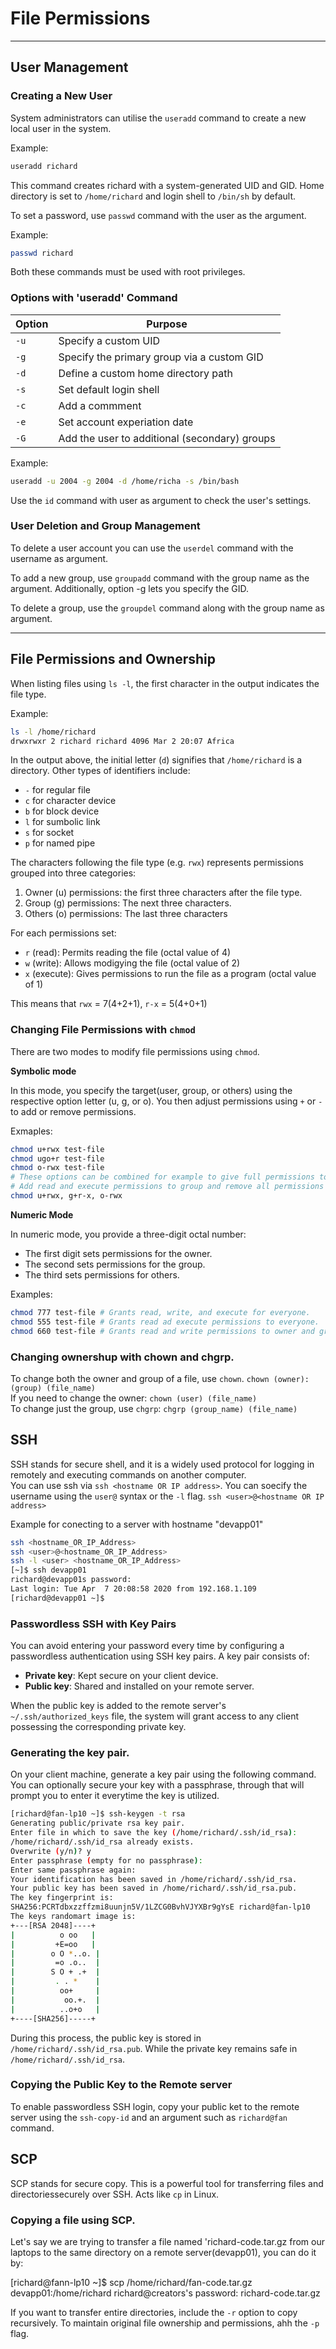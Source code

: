 # File Permissions

---

## User Management

### Creating a New User

System administrators can utilise the `useradd` command to create a new local user in the system.

Example:
```bash
useradd richard
```
This command creates richard with a system-generated UID and GID. Home directory is set to `/home/richard` and login shell to `/bin/sh` by default.

To set a password, use `passwd` command with the user as the argument.

Example:
```bash
passwd richard
```
Both these commands must be used with root privileges.

### Options with 'useradd' Command

| Option | Purpose | 
|---------|---------|
| `-u` | Specify a custom UID | 
| `-g` | Specify the primary group via a custom GID | 
| `-d` | Define a custom home directory path | 
| `-s` | Set default login shell |
| `-c` | Add a commment | 
| `-e` | Set account experiation date| 
| `-G` | Add the user to additional (secondary) groups |

Example:
```bash
useradd -u 2004 -g 2004 -d /home/richa -s /bin/bash
```

Use the `id` command with user as argument to check the user's settings.

### User Deletion and Group Management

To delete a user account you can use the `userdel` command with the username as argument.

To add a new group, use `groupadd` command with the group name as the argument. Additionally, option -g lets you specify the GID.

To delete a group, use the `groupdel` command along with the group name as argument.

---

## File Permissions and Ownership

When listing files using `ls -l`, the first character in the output indicates the file type.

Example:
```bash
ls -l /home/richard
drwxrwxr 2 richard richard 4096 Mar 2 20:07 Africa
```
In the output above, the initial letter (`d`) signifies that `/home/richard` is a directory. Other types of identifiers include:
- `-` for regular file
- `c` for character device
- `b` for block device
- `l` for sumbolic link
- `s` for socket
- `p` for named pipe

The characters following the file type (e.g. `rwx`) represents permissions grouped into three categories:

1. Owner (u) permissions: the first three characters after the file type.
2. Group (g) permissions: The next three characters.
3. Others (o) permissions: The last three characters

For each permissions set:
- `r` (read): Permits reading the file (octal value of 4)
- `w` (write): Allows modigying the file (octal value of 2)
- `x` (execute): Gives permissions to run the file as a program (octal value of 1)

This means that `rwx` = 7(4+2+1), `r-x` = 5(4+0+1)

### Changing File Permissions with `chmod`

There are two modes to modify file permissions using `chmod`.

**Symbolic mode**

In this mode, you specify the target(user, group, or others) using the respective option letter (u, g, or o). You then adjust permissions using `+` or `-` to add or remove permissions.

Exmaples:
```bash
chmod u+rwx test-file
chmod ugo+r test-file
chmod o-rwx test-file
# These options can be combined for example to give full permissions to the owner.
# Add read and execute permissions to group and remove all permissions for others:
chmod u+rwx, g+r-x, o-rwx
```

**Numeric Mode**

In numeric mode, you provide a three-digit octal number:
- The first digit sets permissions for the owner.
- The second sets permissions for the group.
- The third sets permissions for others.

Examples:
```bash
chmod 777 test-file # Grants read, write, and execute for everyone.
chmod 555 test-file # Grants read ad execute permissions to everyone.
chmod 660 test-file # Grants read and write permissions to owner and group, but none to others.
```

### Changing ownershup with chown and chgrp.

To change both the owner and group of a file, use `chown`.
`chown (owner):(group) (file_name)`  
If you need to change the owner:
`chown (user) (file_name)`  
To change just the group, use `chgrp`:
`chgrp (group_name) (file_name)`

## SSH

SSH stands for secure shell, and it is a widely used protocol for logging in remotely and executing commands on another computer.  
You can use ssh via `ssh <hostname OR IP address>`. You can soecify the username using the `user@` syntax or the `-l` flag. `ssh <user>@<hostname OR IP address>`

Example for conecting to a server with hostname "devapp01"
```bash
ssh <hostname_OR_IP_Address>
ssh <user>@<hostname_OR_IP_Address>
ssh -l <user> <hostname_OR_IP_Address>
[~]$ ssh devapp01
richard@devapp01s password:
Last login: Tue Apr  7 20:08:58 2020 from 192.168.1.109
[richard@devapp01 ~]$
```

### Passwordless SSH with Key Pairs

You can avoid entering your password every time by configuring a passwordless authentication using SSH key pairs. A key pair consists of:
- **Private key**: Kept secure on your client device.
- **Public key**: Shared and installed on your remote server.

When the public key is added to the remote server's `~/.ssh/authorized_keys` file, the system will grant access to any client possessing the corresponding private key.

### Generating the key pair.  

On your client machine, generate a key pair using the following command. You can optionally secure your key with a passphrase, through that will prompt you to enter it everytime the key is utilized.

```bash
[richard@fan-lp10 ~]$ ssh-keygen -t rsa
Generating public/private rsa key pair.
Enter file in which to save the key (/home/richard/.ssh/id_rsa):
/home/richard/.ssh/id_rsa already exists.
Overwrite (y/n)? y
Enter passphrase (empty for no passphrase):
Enter same passphrase again:
Your identification has been saved in /home/richard/.ssh/id_rsa.
Your public key has been saved in /home/richard/.ssh/id_rsa.pub.
The key fingerprint is:
SHA256:PCRTdbxzzffzmi8uunjn5V/1LZCG0BvhVJYXBr9gYsE richard@fan-lp10
The keys randomart image is:
+---[RSA 2048]----+
|          o oo   |
|         +E=oo   |
|        o O *..o. |
|         =o .o..  |
|        S O + .+  |
|         . . *    |
|          oo+     |
|           oo.+.  |
|          ..o+o   |
+----[SHA256]-----+
```
During this process, the public key is stored in `/home/richard/.ssh/id_rsa.pub`. While the private key remains safe in `/home/richard/.ssh/id_rsa`.

### Copying the Public Key to the Remote server

To enable passwordless SSH login, copy your public ket to the remote server using the `ssh-copy-id` and an argument such as `richard@fan` command. 

## SCP

SCP stands for secure copy. This is a powerful tool for transferring files and directoriessecurely over SSH. Acts like `cp` in Linux.

### Copying a file using SCP.

Let's say we are trying to transfer a file named 'richard-code.tar.gz from our laptops to the same directory on a remote server(devapp01), you can do it by:  

[richard@fann-lp10 ~]$ scp /home/richard/fan-code.tar.gz devapp01:/home/richard
richard@creators's password:
richard-code.tar.gz 

If you want to transfer entire directories, include the `-r` option to copy recursively. To maintain original file ownership and permissions, ahh the `-p` flag.

